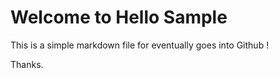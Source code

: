 Welcome to Hello Sample
=======================

This is a simple markdown file for eventually goes into Github !

Thanks.
